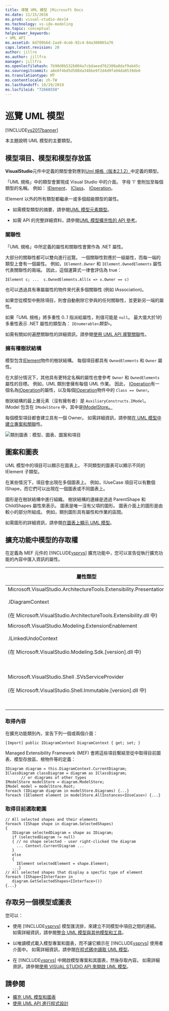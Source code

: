 ```yaml
---
title: 導覽 UML 模型 |Microsoft Docs
ms.date: 11/15/2016
ms.prod: visual-studio-dev14
ms.technology: vs-ide-modeling
ms.topic: conceptual
helpviewer_keywords:
- UML API
ms.assetid: 6d789b6d-2aa9-4ceb-92c4-84a300065a76
caps.latest.revision: 20
author: jillre
ms.author: jillfra
manager: jillfra
ms.openlocfilehash: 7b90d8b532b004a7cbdaeed762300a0daf9ab45c
ms.sourcegitcommit: a8e8f4bd5d508da34bbe9f2d4d9fa94da0539de0
ms.translationtype: MT
ms.contentlocale: zh-TW
ms.lasthandoff: 10/19/2019
ms.locfileid: "72668550"
---
```

# <a name="navigate-the-uml-model"></a>巡覽 UML 模型
[!INCLUDE[vs2017banner](../includes/vs2017banner.md)]

本主題說明 UML 模型的主要類型。

## <a name="the-model-elements-model-and-model-store"></a>模型項目、模型和模型存放區
 **VisualStudio**元件中定義的類型會對應到[Uml 規格（版本2.1.2）](http://www.omg.org/spec/UML/2.1.2/Superstructure/PDF/)中定義的類型。

 「UML 規格」中的類型會實現成 Visual Studio 中的介面。 字母 'I' 會附加至每個類型的名稱。 例如： [IElement](/previous-versions/dd516035(v=vs.140))、 [IClass](/previous-versions/dd523539%28v%3dvs.140%29)、 [IOperation](/previous-versions/dd481186(v=vs.140))。

 IElement 以外的所有類型都繼承一或多個超級類型的屬性。

- 如需模型類型的摘要，請參閱[UML 模型元素類型](../modeling/uml-model-element-types.md)。

- 如需 API 的完整詳細資料，請參閱[UML 模型擴充性的 API 參考](../modeling/api-reference-for-uml-modeling-extensibility.md)。

### <a name="relationships"></a>關聯性
 「UML 規格」中所定義的屬性和關聯性會實作為 .NET 屬性。

 大部分的關聯性都可以雙向進行巡覽。 一個關聯性對應於一組屬性，而每一端的類型上會有一個屬性。 例如，`IElement.Owner` 和 `IElement.OwnedElements` 屬性代表關聯性的兩端。 因此，這個運算式一律會評估為 true：

 `IElement c; ...  c.OwnedElements.All(x => x.Owner == c)`

 也可以透過具有專屬屬性的物件來代表多個關聯性 (例如 IAssociation)。

 如果您從模型中刪除項目，則會自動刪除它參與的任何關聯性，並更新另一端的屬性。

 如果「UML 規格」將多重性 0..1 指派給屬性，則值可能是 `null`。 最大值大於1的多重性表示 .NET 屬性的類型為： `IEnumerable<`*類型*`>`。

 如需有關如何遍歷關聯性的詳細資訊，請參閱[使用 UML API 導覽關聯](../modeling/navigate-relationships-with-the-uml-api.md)性。

### <a name="the-ownership-tree"></a>擁有權樹狀結構
 模型包含[IElement](/previous-versions/dd516035(v=vs.140))物件的樹狀結構。 每個項目都具有 `OwnedElements` 和 `Owner` 屬性。

 在大部分情況下，其他具有更特定名稱的屬性也會參考 `Owner` 和 `OwnedElements` 屬性的目標。 例如，UML 類別會擁有每個 UML 作業。 因此， [IOperation](/previous-versions/dd481186(v=vs.140))有一個名為[IOperation](/previous-versions/dd473473%28v%3dvs.140%29)的屬性，以及每個[IOperation](/previous-versions/dd481186(v=vs.140))物件中的 `Class == Owner`。

 樹狀結構的最上層元素（沒有擁有者）是 `AuxiliaryConstructs.IModel`。 IModel 包含在 `IModelStore` 中，其中是[IModelStore。](/previous-versions/ee789368(v=vs.140))

 每個模型項目都會建立具有一個 Owner。 如需詳細資訊，請參閱[在 UML 模型中建立專案和關聯](../modeling/create-elements-and-relationships-in-uml-models.md)性。

 ![類別圖表：模型、圖表、圖案和項目](../modeling/media/uml-mm1.png)

## <a name="shapes-and-diagrams"></a>圖案和圖表
 UML 模型中的項目可以顯示在圖表上。 不同類型的圖表可以顯示不同的 IElement 子類型。

 在某些情況下，項目會出現在多個圖表上。 例如，IUseCase 項目可以有數個 IShape，而它們可以出現在一個圖表或不同圖表上。

 圖形是在樹狀結構中進行組織。 樹狀結構的邊緣是透過 ParentShape 和 ChildShapes 屬性來表示。 圖表是唯一沒有父項的圖形。 圖表介面上的圖形是由較小的部分所組成。 例如，類別圖形具有屬性和作業的區間。

 如需圖形的詳細資訊，請參閱[在圖表上顯示 UML 模型](../modeling/display-a-uml-model-on-diagrams.md)。

## <a name="access-to-the-model-in-extensions"></a>擴充功能中模型的存取權
 在定義為 MEF 元件的 [!INCLUDE[vsprvs](../includes/vsprvs-md.md)] 擴充功能中，您可以宣告從執行擴充功能的內容中匯入資訊的屬性。

|屬性類型|這提供下列項目的存取權|詳細資訊|
|--------------------|----------------------------------|----------------------|
|Microsoft.VisualStudio.ArchitectureTools.Extensibility.Presentation<br /><br /> .IDiagramContext<br /><br /> (在 Microsoft.VisualStudio.ArchitectureTools.Extensibility.dll 中)|目前焦點圖。|[在模型圖上定義功能表命令](../modeling/define-a-menu-command-on-a-modeling-diagram.md)|
|Microsoft.VisualStudio.Modeling.ExtensionEnablement<br /><br /> .ILinkedUndoContext<br /><br /> (在 Microsoft.VisualStudio.Modeling.Sdk.[version].dll 中)|可讓您將變更群組為異動。|[使用異動連結 UML 模型更新](../modeling/link-uml-model-updates-by-using-transactions.md)|
|Microsoft.VisualStudio.Shell .SVsServiceProvider<br /><br /> (在 Microsoft.VisualStudio.Shell.Immutable.[version].dll 中)|主機 [!INCLUDE[vsprvs](../includes/vsprvs-md.md)]。 您可以在這裡存取檔案、專案和其他層面。|[使用 Visual Studio API 開啟 UML 模型](../modeling/open-a-uml-model-by-using-the-visual-studio-api.md)|

### <a name="to-get-the-context"></a>取得內容
 在擴充功能類別內，宣告下列一個或兩個介面：

```
[Import] public IDiagramContext DiagramContext { get; set; }

```

 Managed Extensibility Framework (MEF) 會將這些項目繫結至從中取得目前圖表、模型存放區、根物件等的定義：

```
IDiagram diagram = this.DiagramContext.CurrentDiagram;
IClassDiagram classDiagram = diagram as IClassDiagram;
       // or diagrams of other types
IModelStore modelStore = diagram.ModelStore;
IModel model = modelStore.Root;
foreach (IDiagram diagram in modelStore.Diagrams) {...}
foreach (IElement element in modelStore.AllInstances<IUseCase>) {...}
```

### <a name="to-get-the-current-selection"></a>取得目前選取範圍

```
// All selected shapes and their elements
foreach (IShape shape in diagram.SelectedShapes)
{
   IDiagram selectedDiagram = shape as IDiagram;
   if (selectedDiagram != null)
   { // no shape selected - user right-clicked the diagram
     ... Context.CurrentDiagram ...
   }
   else
   {
     IElement selectedElement = shape.Element;
   ...}
// All selected shapes that display a specfic type of element
foreach (IShape<IInterface> in
   diagram.GetSelectedShapes<IInterface>())
{...}
```

## <a name="accessing-another-model-or-diagrams"></a>存取另一個模型或圖表
 您可以：

- 使用 [!INCLUDE[vsprvs](../includes/vsprvs-md.md)] 模型匯流排，來建立不同模型中項目之間的連結。 如需詳細資訊，請參閱[整合 UML 模型與其他模型和工具](../modeling/integrate-uml-models-with-other-models-and-tools.md)。

- 以唯讀模式載入模型專案和圖表，而不讓它顯示在 [!INCLUDE[vsprvs](../includes/vsprvs-md.md)] 使用者介面中。 如需詳細資訊，請參閱[在程式碼中讀取 UML 模型](../modeling/read-a-uml-model-in-program-code.md)。

- 在 [!INCLUDE[vsprvs](../includes/vsprvs-md.md)] 中開啟模型專案和其圖表，然後存取內容。 如需詳細資訊，請參閱[使用 VISUAL STUDIO API 來開啟 UML 模型](../modeling/open-a-uml-model-by-using-the-visual-studio-api.md)。

## <a name="see-also"></a>請參閱

- [擴充 UML 模型和圖表](../modeling/extend-uml-models-and-diagrams.md)
- [使用 UML API 進行程式設計](../modeling/programming-with-the-uml-api.md)
